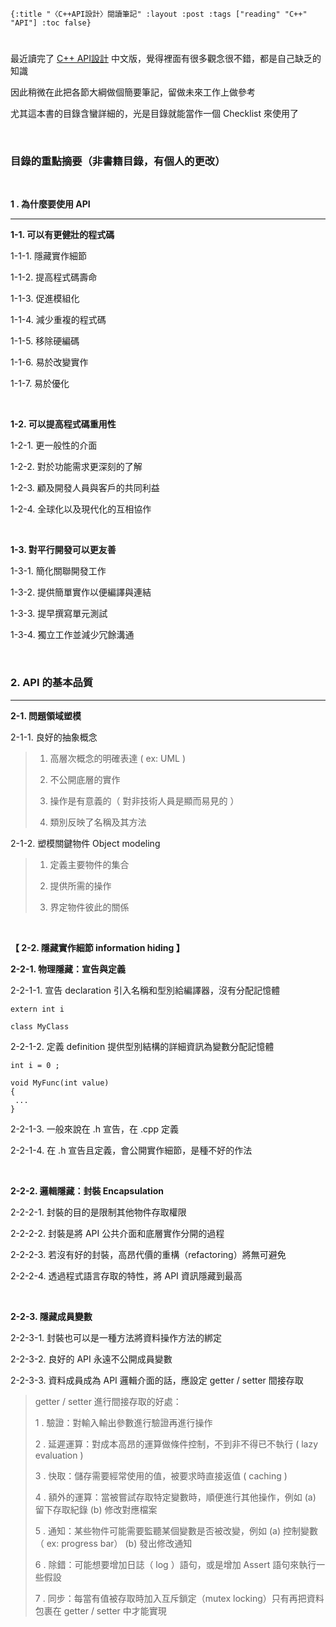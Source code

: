     {:title "〈C++API設計〉閱讀筆記" :layout :post :tags ["reading" "C++" "API"] :toc false}


# 


## 

最近讀完了 [C++ API設計](http://www.books.com.tw/products/0010633959) 中文版，覺得裡面有很多觀念很不錯，都是自己缺乏的知識

因此稍微在此把各節大綱做個簡要筆記，留做未來工作上做參考

尤其這本書的目錄含蠻詳細的，光是目錄就能當作一個 Checklist 來使用了

<br>


### 目錄的重點摘要（非書籍目錄，有個人的更改）

<br>

**1 . 為什麼要使用 API**

<hr>

**1-1. 可以有更健壯的程式碼**

1-1-1. 隱藏實作細節

1-1-2. 提高程式碼壽命

1-1-3. 促進模組化

1-1-4. 減少重複的程式碼

1-1-5. 移除硬編碼

1-1-6. 易於改變實作

1-1-7. 易於優化

<br>

**1-2. 可以提高程式碼重用性**

1-2-1. 更一般性的介面

1-2-2. 對於功能需求更深刻的了解

1-2-3. 顧及開發人員與客戶的共同利益

1-2-4. 全球化以及現代化的互相協作

<br>

**1-3. 對平行開發可以更友善**

1-3-1. 簡化關聯開發工作

1-3-2. 提供簡單實作以便編譯與連結

1-3-3. 提早撰寫單元測試

1-3-4. 獨立工作並減少冗餘溝通

<br>


### 2. API 的基本品質

<hr>

**2-1. 問題領域塑模**

2-1-1. 良好的抽象概念

> 1.  高層次概念的明確表達 ( ex: UML )
> 
> 2.  不公開底層的實作
> 
> 3.  操作是有意義的（ 對非技術人員是顯而易見的 ）
> 
> 4.  類別反映了名稱及其方法

2-1-2. 塑模關鍵物件 Object modeling

> 1.  定義主要物件的集合
> 
> 2.  提供所需的操作
> 
> 3.  界定物件彼此的關係

<br>

**【 2-2. 隱藏實作細節 information hiding 】**

**2-2-1. 物理隱藏：宣告與定義**

2-2-1-1. 宣告 declaration 引入名稱和型別給編譯器，沒有分配記憶體

    extern int i
    
    class MyClass

2-2-1-2. 定義 definition 提供型別結構的詳細資訊為變數分配記憶體

    int i = 0 ;
    
    void MyFunc(int value)
    {
     ...
    }

2-2-1-3. 一般來說在 .h 宣告，在 .cpp 定義

2-2-1-4. 在 .h 宣告且定義，會公開實作細節，是種不好的作法

<br>

**2-2-2. 邏輯隱藏：封裝 Encapsulation**

2-2-2-1. 封裝的目的是限制其他物件存取權限

2-2-2-2. 封裝是將 API 公共介面和底層實作分開的過程

2-2-2-3. 若沒有好的封裝，高昂代價的重構（refactoring）將無可避免

2-2-2-4. 透過程式語言存取的特性，將 API 資訊隱藏到最高

<br>

**2-2-3. 隱藏成員變數**

2-2-3-1. 封裝也可以是一種方法將資料操作方法的綁定

2-2-3-2. 良好的 API 永遠不公開成員變數

2-2-3-3. 資料成員成為 API 邏輯介面的話，應設定 getter / setter 間接存取

> getter / setter 進行間接存取的好處：
> 
> 1 . 驗證：對輸入輸出參數進行驗證再進行操作
> 
> 2 . 延遲運算：對成本高昂的運算做條件控制，不到非不得已不執行 ( lazy evaluation )
> 
> 3 . 快取：儲存需要經常使用的值，被要求時直接返值 ( caching )
> 
> 4 . 額外的運算：當被嘗試存取特定變數時，順便進行其他操作，例如 (a) 留下存取紀錄 (b) 修改對應檔案
> 
> 5 . 通知：某些物件可能需要監聽某個變數是否被改變，例如 (a) 控制變數（ ex: progress bar） (b) 發出修改通知
> 
> 6 . 除錯：可能想要增加日誌（ log ）語句，或是增加 Assert 語句來執行一些假設
> 
> 7 . 同步：每當有值被存取時加入互斥鎖定（mutex locking）只有再把資料包裹在 getter / setter 中才能實現

